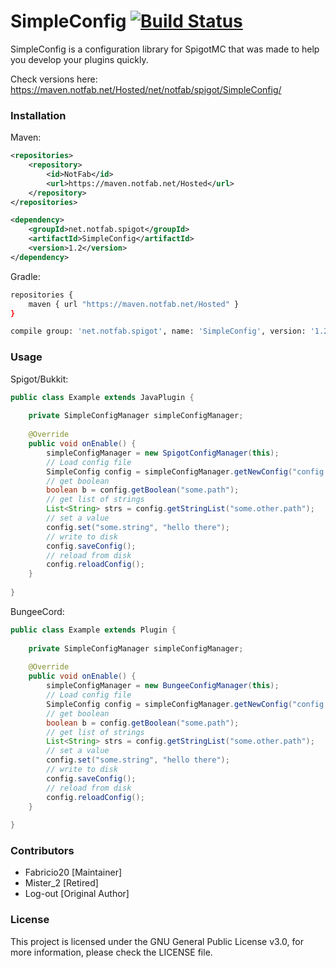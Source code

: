 # SimpleConfig [![Build Status](https://ci.notfab.net/job/SpigotMC/job/SimpleConfig/badge/icon)](https://ci.notfab.net/job/SpigotMC/job/SimpleConfig/)

SimpleConfig is a configuration library for SpigotMC that was made to help you develop your plugins quickly.

Check versions here: https://maven.notfab.net/Hosted/net/notfab/spigot/SimpleConfig/

### Installation
Maven:
```xml
<repositories>
    <repository>
        <id>NotFab</id>
        <url>https://maven.notfab.net/Hosted</url>
    </repository>
</repositories>
```
```xml
<dependency>
    <groupId>net.notfab.spigot</groupId>
    <artifactId>SimpleConfig</artifactId>
    <version>1.2</version>
</dependency>
```
Gradle:
```bash
repositories {
    maven { url "https://maven.notfab.net/Hosted" }
}
```
```bash
compile group: 'net.notfab.spigot', name: 'SimpleConfig', version: '1.2'
```

### Usage
Spigot/Bukkit:
```java
public class Example extends JavaPlugin {
    
    private SimpleConfigManager simpleConfigManager;
    
    @Override
    public void onEnable() {
        simpleConfigManager = new SpigotConfigManager(this);
        // Load config file
        SimpleConfig config = simpleConfigManager.getNewConfig("config.yml");
        // get boolean
        boolean b = config.getBoolean("some.path");
        // get list of strings
        List<String> strs = config.getStringList("some.other.path");
        // set a value
        config.set("some.string", "hello there");
        // write to disk
        config.saveConfig();
        // reload from disk
        config.reloadConfig();
    }
    
}
```

BungeeCord:
```java
public class Example extends Plugin {
    
    private SimpleConfigManager simpleConfigManager;
    
    @Override
    public void onEnable() {
        simpleConfigManager = new BungeeConfigManager(this);
        // Load config file
        SimpleConfig config = simpleConfigManager.getNewConfig("config.yml");
        // get boolean
        boolean b = config.getBoolean("some.path");
        // get list of strings
        List<String> strs = config.getStringList("some.other.path");
        // set a value
        config.set("some.string", "hello there");
        // write to disk
        config.saveConfig();
        // reload from disk
        config.reloadConfig();
    }
    
}
```

### Contributors

- Fabricio20 [Maintainer]
- Mister_2   [Retired]
- Log-out [Original Author]

### License
This project is licensed under the GNU General Public License v3.0, for more information, please check the  LICENSE file.
